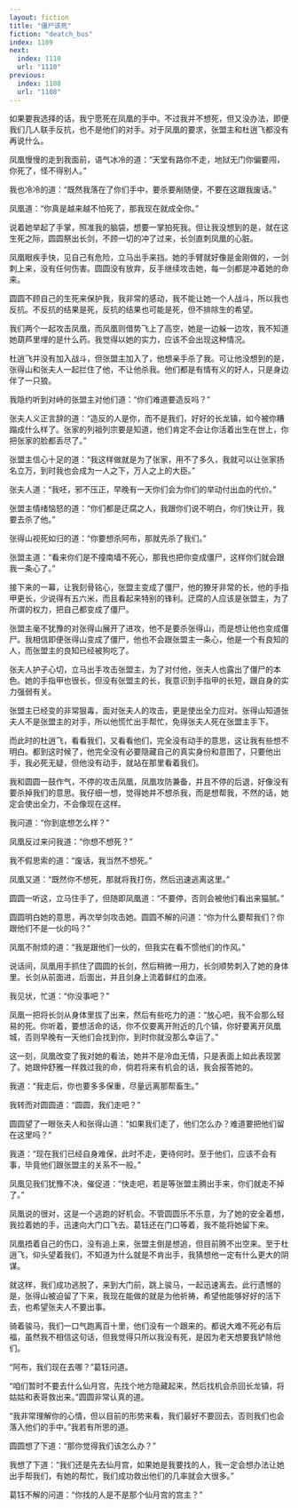 ```yaml
---
layout: fiction
title: "僵尸该死"
fiction: "deatch_bus"
index: 1109
next:
  index: 1110
  url: "1110"
previous:
  index: 1108
  url: "1108"
---
```

如果要我选择的话，我宁愿死在凤凰的手中。不过我并不想死，但又没办法，即便我们几人联手反抗，也不是他们的对手。对于凤凰的要求，张盟主和杜逍飞都没有再说什么。

凤凰慢慢的走到我面前，语气冰冷的道：“天堂有路你不走，地狱无门你偏要闯，你死了，怪不得别人。”

我也冷冷的道：“既然我落在了你们手中，要杀要剐随便，不要在这跟我废话。”

凤凰道：“你真是越来越不怕死了，那我现在就成全你。”

说着她举起了手掌，照准我的脑袋，想要一掌拍死我。但让我没想到的是，就在这生死之际，圆圆祭出长剑，不顾一切的冲了过来，长剑直刺凤凰的心脏。

凤凰眼疾手快，见自己有危险，立马出手来挡。她的手臂就好像是金刚做的，一剑刺上来，没有任何伤害。圆圆没有放弃，反手继续攻击她，每一剑都是冲着她的命来。

圆圆不顾自己的生死来保护我，我非常的感动，我不能让她一个人战斗，所以我也反抗。不反抗的结果是死，反抗的结果也可能是死，但不排除生的希望。

我们两个一起攻击凤凰，而凤凰则借势飞上了高空，她是一边躲一边攻，我不知道她葫芦里埋的是什么药。我觉得以她的实力，应该不会出现这种情况。

杜逍飞并没有加入战斗，但张盟主加入了，他想亲手杀了我。可让他没想到的是，张得山和张夫人一起拦住了他，不让他杀我。他们都是有情有义的好人，只是身边伴了一只狼。

我隐约听到对峙的张盟主对他们道：“你们难道要造反吗？”

张夫人义正言辞的道：“造反的人是你，而不是我们，好好的长龙镇，如今被你糟蹋成什么样了。张家的列祖列宗要是知道，他们肯定不会让你活着出生在世上，你把张家的脸都丢尽了。”

张盟主信心十足的道：“我这样做就是为了张家，用不了多久，我就可以让张家扬名立万，到时我也会成为一人之下，万人之上的大臣。”

张夫人道：“我呸，邪不压正，早晚有一天你们会为你们的举动付出血的代价。”

张盟主情绪恼怒的道：“你们都是迂腐之人，我跟你们说不明白，你们快让开，我要去杀了他。”

张得山视死如归的道：“你要想杀阿布，那就先杀了我们。”

张盟主道：“看来你们是不撞南墙不死心，那我也把你变成僵尸，这样你们就会跟我一条心了。”

接下来的一幕，让我刻骨铭心，张盟主变成了僵尸，他的獠牙非常的长，他的手指甲更长，少说得有五六米，而且看起来特别的锋利。迂腐的人应该是张盟主，为了所谓的权力，把自己都变成了僵尸。

张盟主毫不犹豫的对张得山展开了进攻，他不是要杀张得山，而是想让他也变成僵尸。我相信即便张得山变成了僵尸，他也不会跟张盟主一条心，他是一个有良知的人，而张盟主的良知已经被狗吃了。

张夫人护子心切，立马出手攻击张盟主，为了对付他，张夫人也露出了僵尸的本色。她的手指甲也很长，但没有张盟主的长，我意识到手指甲的长短，跟自身的实力强弱有关。

张盟主已经变的非常狠毒，面对张夫人的攻击，更是使出全力应对。张得山知道张夫人不是张盟主的对手，所以他慌忙出手帮忙，免得张夫人死在张盟主手下。

而此时的杜逍飞，看看我们，又看看他们，完全没有动手的意思，这让我有些想不明白。都到这时候了，他完全没有必要隐藏自己的真实身份和意图了，只要他出手，我必死无疑，但他没有动手，就站在那里看着我们。

我和圆圆一鼓作气，不停的攻击凤凰，凤凰攻防兼备，并且不停的后退，好像没有要杀掉我们的意思。我仔细一想，觉得她并不想杀我，而是想帮我，不然的话，她定会使出全力，不会像现在这样。

我问道：“你到底想怎么样？”

凤凰反过来问我道：“你想不想死？”

我不假思索的道：“废话，我当然不想死。”

凤凰又道：“既然你不想死，那就将我打伤，然后迅速逃离这里。”

圆圆一听这，立马住手了，但随即凤凰道：“不要停，否则会被他们看出来猫腻。”

圆圆明白她的意思，再次举剑攻击她。圆圆不解的问道：“你为什么要帮我们？你跟他们不是一伙的吗？”

凤凰不耐烦的道：“我是跟他们一伙的，但我实在看不惯他们的作风。”

说话间，凤凰用手抓住了圆圆的长剑，然后稍微一用力，长剑顺势刺入了她的身体里。长剑从前面进，后面出，并且剑身上流着鲜红的血液。

我见状，忙道：“你没事吧？”

凤凰一把将长剑从身体里拔了出来，然后有些吃力的道：“放心吧，我不会那么轻易的死。你听着，要想活命的话，你不仅要离开附近的几个镇，你好要离开凤凰城，否则早晚有一天他们会找到你，到时你就没那么幸运了。”

这一刻，凤凰改变了我对她的看法，她并不是冷血无情，只是表面上如此表现罢了。她跟仲舒雅一样救过我的命，倘若将来有机会的话，我会报答她的。

我道：“我走后，你也要多多保重，尽量远离那帮畜生。”

我转而对圆圆道：“圆圆，我们走吧？”

圆圆望了一眼张夫人和张得山道：“如果我们走了，他们怎么办？难道要把他们留在这里吗？”

我道：“现在我们已经自身难保，此时不走，更待何时。至于他们，应该不会有事，毕竟他们跟张盟主的关系不一般。”

凤凰见我们犹豫不决，催促道：“快走吧，若是等张盟主腾出手来，你们就走不掉了。”

凤凰说的很对，这是一个逃跑的好机会。不管圆圆乐不乐意，为了她的安全着想，我拉着她的手，迅速向大门口飞去。葛钰还在门口等着，我不能将她留下来。

凤凰捂着自己的伤口，没有追上来，张盟主倒是想追，但目前腾不出空来。至于杜逍飞，仰头望着我们，不知道为什么就是不肯出手，我猜想他一定有什么更大的阴谋。

就这样，我们成功逃脱了，来到大门前，跳上骏马，一起迅速离去。此行遗憾的是，张得山被迫留了下来，我现在能做的就是为他祈祷，希望他能够好好的活下去，也希望张夫人不要出事。

骑着骏马，我们一口气跑离百十里，他们没有一个跟来的。都说大难不死必有后福，虽然我不相信这句话，但我觉得只所以我没有死，是因为老天想要我铲除他们。

“阿布，我们现在去哪？”葛钰问道。

“咱们暂时不要去什么仙月宫，先找个地方隐藏起来，然后找机会杀回长龙镇，将姑姑和表哥救出来。”圆圆非常认真的道。

“我非常理解你的心情，但以目前的形势来看，我们最好不要回去，否则我们也会落入他们的手中。”我若有所思的道。

圆圆想了下道：“那你觉得我们该怎么办？”

我想了下道：“我们还是先去仙月宫，如果她是我要找的人，我一定会想办法让她出手帮我们，有她的帮忙，我们成功救出他们的几率就会大很多。”

葛钰不解的问道：“你找的人是不是那个仙月宫的宫主？”